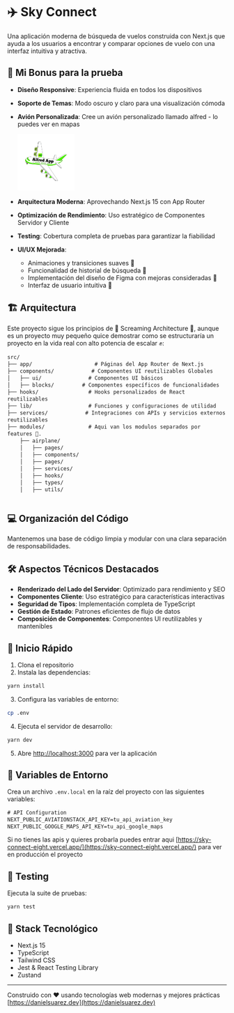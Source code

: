 # ✈️ Sky Connect

Una aplicación moderna de búsqueda de vuelos construida con Next.js que ayuda a los usuarios a encontrar y comparar opciones de vuelo con una interfaz intuitiva y atractiva.

## 🚀 Mi Bonus para la prueba

- **Diseño Responsive**: Experiencia fluida en todos los dispositivos
- **Soporte de Temas**: Modo oscuro y claro para una visualización cómoda
- **Avión Personalizada**: Cree un avión personalizado llamado alfred - lo puedes ver en mapas

    <img src="./public/airplane-map.png" alt="Mi genial imagen" width=130 />

- **Arquitectura Moderna**: Aprovechando Next.js 15 con App Router
- **Optimización de Rendimiento**: Uso estratégico de Componentes Servidor y Cliente
- **Testing**: Cobertura completa de pruebas para garantizar la fiabilidad
- **UI/UX Mejorada**: 
  - Animaciones y transiciones suaves 🥳
  - Funcionalidad de historial de búsqueda 🥰
  - Implementación del diseño de Figma con mejoras consideradas 🫣
  - Interfaz de usuario intuitiva 💚

## 🏗️ Arquitectura

Este proyecto sigue los principios de 👀 Screaming Architecture 👀, aunque es un proyecto muy pequeño quice demostrar como se estructuraría un proyecto en la vida real con alto potencia de escalar ✊:

```
src/
├── app/                    # Páginas del App Router de Next.js
├── components/            # Componentes UI reutilizables Globales
│   ├── ui/               # Componentes UI básicos
│   ├── blocks/         # Componentes específicos de funcionalidades
├── hooks/                # Hooks personalizados de React reutilizables
├── lib/                  # Funciones y configuraciones de utilidad
├── services/            # Integraciones con APIs y servicios externos reutilizables
├── modules/              # Aqui van los modulos separados por features 👀.
    ├── airplane/               
    │   ├── pages/ 
    │   ├── components/               
    │   ├── pages/ 
    │   ├── services/               
    │   ├── hooks/
    │   ├── types/               
    │   ├── utils/  
    
```

## 💻 Organización del Código

Mantenemos una base de código limpia y modular con una clara separación de responsabilidades.


## 🛠️ Aspectos Técnicos Destacados

- **Renderizado del Lado del Servidor**: Optimizado para rendimiento y SEO
- **Componentes Cliente**: Uso estratégico para características interactivas
- **Seguridad de Tipos**: Implementación completa de TypeScript
- **Gestión de Estado**: Patrones eficientes de flujo de datos
- **Composición de Componentes**: Componentes UI reutilizables y mantenibles

## 🚀 Inicio Rápido

1. Clona el repositorio
2. Instala las dependencias:
```bash
yarn install
```

3. Configura las variables de entorno:
```bash
cp .env
```

4. Ejecuta el servidor de desarrollo:
```bash
yarn dev
```

5. Abre [http://localhost:3000](http://localhost:3000) para ver la aplicación

## 🔐 Variables de Entorno

Crea un archivo `.env.local` en la raíz del proyecto con las siguientes variables:

```env
# API Configuration
NEXT_PUBLIC_AVIATIONSTACK_API_KEY=tu_api_aviation_key
NEXT_PUBLIC_GOOGLE_MAPS_API_KEY=tu_api_google_maps
```
Si no tienes las apis y quieres probarla puedes entrar aqui [https://sky-connect-eight.vercel.app/](https://sky-connect-eight.vercel.app/) para ver en producción el proyecto

## 🧪 Testing

Ejecuta la suite de pruebas:
```bash
yarn test
```

## 📱 Stack Tecnológico

- Next.js 15
- TypeScript
- Tailwind CSS
- Jest & React Testing Library
- Zustand

---

Construido con ❤️ usando tecnologías web modernas y mejores prácticas [https://danielsuarez.dev](https://danielsuarez.dev)
